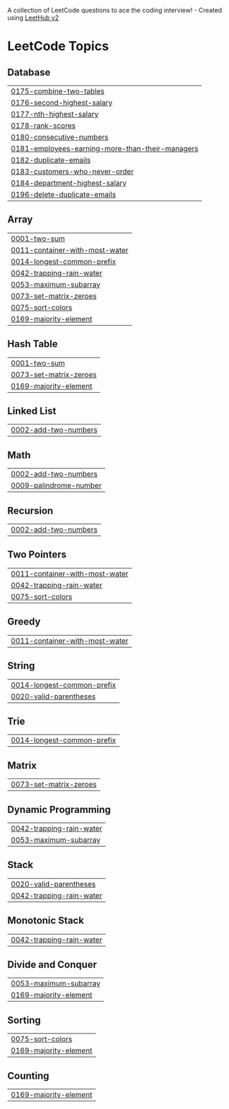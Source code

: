 A collection of LeetCode questions to ace the coding interview! - Created using [LeetHub v2](https://github.com/arunbhardwaj/LeetHub-2.0)
<!---LeetCode Topics Start-->
# LeetCode Topics
## Database
|  |
| ------- |
| [0175-combine-two-tables](https://github.com/pubayankapat/LeetCode/tree/master/0175-combine-two-tables) |
| [0176-second-highest-salary](https://github.com/pubayankapat/LeetCode/tree/master/0176-second-highest-salary) |
| [0177-nth-highest-salary](https://github.com/pubayankapat/LeetCode/tree/master/0177-nth-highest-salary) |
| [0178-rank-scores](https://github.com/pubayankapat/LeetCode/tree/master/0178-rank-scores) |
| [0180-consecutive-numbers](https://github.com/pubayankapat/LeetCode/tree/master/0180-consecutive-numbers) |
| [0181-employees-earning-more-than-their-managers](https://github.com/pubayankapat/LeetCode/tree/master/0181-employees-earning-more-than-their-managers) |
| [0182-duplicate-emails](https://github.com/pubayankapat/LeetCode/tree/master/0182-duplicate-emails) |
| [0183-customers-who-never-order](https://github.com/pubayankapat/LeetCode/tree/master/0183-customers-who-never-order) |
| [0184-department-highest-salary](https://github.com/pubayankapat/LeetCode/tree/master/0184-department-highest-salary) |
| [0196-delete-duplicate-emails](https://github.com/pubayankapat/LeetCode/tree/master/0196-delete-duplicate-emails) |
## Array
|  |
| ------- |
| [0001-two-sum](https://github.com/pubayankapat/LeetCode/tree/master/0001-two-sum) |
| [0011-container-with-most-water](https://github.com/pubayankapat/LeetCode/tree/master/0011-container-with-most-water) |
| [0014-longest-common-prefix](https://github.com/pubayankapat/LeetCode/tree/master/0014-longest-common-prefix) |
| [0042-trapping-rain-water](https://github.com/pubayankapat/LeetCode/tree/master/0042-trapping-rain-water) |
| [0053-maximum-subarray](https://github.com/pubayankapat/LeetCode/tree/master/0053-maximum-subarray) |
| [0073-set-matrix-zeroes](https://github.com/pubayankapat/LeetCode/tree/master/0073-set-matrix-zeroes) |
| [0075-sort-colors](https://github.com/pubayankapat/LeetCode/tree/master/0075-sort-colors) |
| [0169-majority-element](https://github.com/pubayankapat/LeetCode/tree/master/0169-majority-element) |
## Hash Table
|  |
| ------- |
| [0001-two-sum](https://github.com/pubayankapat/LeetCode/tree/master/0001-two-sum) |
| [0073-set-matrix-zeroes](https://github.com/pubayankapat/LeetCode/tree/master/0073-set-matrix-zeroes) |
| [0169-majority-element](https://github.com/pubayankapat/LeetCode/tree/master/0169-majority-element) |
## Linked List
|  |
| ------- |
| [0002-add-two-numbers](https://github.com/pubayankapat/LeetCode/tree/master/0002-add-two-numbers) |
## Math
|  |
| ------- |
| [0002-add-two-numbers](https://github.com/pubayankapat/LeetCode/tree/master/0002-add-two-numbers) |
| [0009-palindrome-number](https://github.com/pubayankapat/LeetCode/tree/master/0009-palindrome-number) |
## Recursion
|  |
| ------- |
| [0002-add-two-numbers](https://github.com/pubayankapat/LeetCode/tree/master/0002-add-two-numbers) |
## Two Pointers
|  |
| ------- |
| [0011-container-with-most-water](https://github.com/pubayankapat/LeetCode/tree/master/0011-container-with-most-water) |
| [0042-trapping-rain-water](https://github.com/pubayankapat/LeetCode/tree/master/0042-trapping-rain-water) |
| [0075-sort-colors](https://github.com/pubayankapat/LeetCode/tree/master/0075-sort-colors) |
## Greedy
|  |
| ------- |
| [0011-container-with-most-water](https://github.com/pubayankapat/LeetCode/tree/master/0011-container-with-most-water) |
## String
|  |
| ------- |
| [0014-longest-common-prefix](https://github.com/pubayankapat/LeetCode/tree/master/0014-longest-common-prefix) |
| [0020-valid-parentheses](https://github.com/pubayankapat/LeetCode/tree/master/0020-valid-parentheses) |
## Trie
|  |
| ------- |
| [0014-longest-common-prefix](https://github.com/pubayankapat/LeetCode/tree/master/0014-longest-common-prefix) |
## Matrix
|  |
| ------- |
| [0073-set-matrix-zeroes](https://github.com/pubayankapat/LeetCode/tree/master/0073-set-matrix-zeroes) |
## Dynamic Programming
|  |
| ------- |
| [0042-trapping-rain-water](https://github.com/pubayankapat/LeetCode/tree/master/0042-trapping-rain-water) |
| [0053-maximum-subarray](https://github.com/pubayankapat/LeetCode/tree/master/0053-maximum-subarray) |
## Stack
|  |
| ------- |
| [0020-valid-parentheses](https://github.com/pubayankapat/LeetCode/tree/master/0020-valid-parentheses) |
| [0042-trapping-rain-water](https://github.com/pubayankapat/LeetCode/tree/master/0042-trapping-rain-water) |
## Monotonic Stack
|  |
| ------- |
| [0042-trapping-rain-water](https://github.com/pubayankapat/LeetCode/tree/master/0042-trapping-rain-water) |
## Divide and Conquer
|  |
| ------- |
| [0053-maximum-subarray](https://github.com/pubayankapat/LeetCode/tree/master/0053-maximum-subarray) |
| [0169-majority-element](https://github.com/pubayankapat/LeetCode/tree/master/0169-majority-element) |
## Sorting
|  |
| ------- |
| [0075-sort-colors](https://github.com/pubayankapat/LeetCode/tree/master/0075-sort-colors) |
| [0169-majority-element](https://github.com/pubayankapat/LeetCode/tree/master/0169-majority-element) |
## Counting
|  |
| ------- |
| [0169-majority-element](https://github.com/pubayankapat/LeetCode/tree/master/0169-majority-element) |
<!---LeetCode Topics End-->